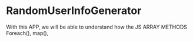 # RandomUserInfoGenerator
With this APP, we will be able to understand  how the JS ARRAY METHODS Foreach(), map(),